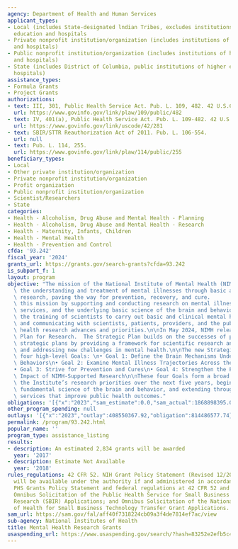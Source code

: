 ```yaml
---
agency: Department of Health and Human Services
applicant_types:
- Local (includes State-designated lndian Tribes, excludes institutions of higher
  education and hospitals
- Private nonprofit institution/organization (includes institutions of higher education
  and hospitals)
- Public nonprofit institution/organization (includes institutions of higher education
  and hospitals)
- State (includes District of Columbia, public institutions of higher education and
  hospitals)
assistance_types:
- Formula Grants
- Project Grants
authorizations:
- text: III, 301, Public Health Service Act. Pub. L. 109, 482. 42 U.S.C. &sect; 241.
  url: https://www.govinfo.gov/link/plaw/109/public/482
- text: IV, 401(a), Public Health Service Act. Pub. L. 109-482. 42 U.S.C. &sect; 281.
  url: https://www.govinfo.gov/link/uscode/42/281
- text: SBIR/STTR Reauthorization Act of 2011. Pub. L. 106-554.
  url: null
- text: Pub. L. 114, 255.
  url: https://www.govinfo.gov/link/plaw/114/public/255
beneficiary_types:
- Local
- Other private institution/organization
- Private nonprofit institution/organization
- Profit organization
- Public nonprofit institution/organization
- Scientist/Researchers
- State
categories:
- Health - Alcoholism, Drug Abuse and Mental Health - Planning
- Health - Alcoholism, Drug Abuse and Mental Health - Research
- Health - Maternity, Infants, Children
- Health - Mental Health
- Health - Prevention and Control
cfda: '93.242'
fiscal_year: '2024'
grants_url: https://grants.gov/search-grants?cfda=93.242
is_subpart_f: 1
layout: program
objective: "The mission of the National Institute of Mental Health (NIMH) is to transform\
  \ the understanding and treatment of mental illnesses through basic and clinical\
  \ research, paving the way for prevention, recovery, and cure.       \n\nWe fulfill\
  \ this mission by supporting and conducting research on mental illnesses, health\
  \ services, and the underlying basic science of the brain and behavior; supporting\
  \ the training of scientists to carry out basic and clinical mental health research;\
  \ and communicating with scientists, patients, providers, and the public about mental\
  \ health research advances and priorities.\n\nIn May 2024, NIMH released its Strategic\
  \ Plan for Research.  The Strategic Plan builds on the successes of previous NIMH\
  \ strategic plans by providing a framework for scientific research and exploration,\
  \ and addressing new challenges in mental health.\n\nThe new Strategic Plan outlines\
  \ four high-level Goals: \n• Goal 1: Define the Brain Mechanisms Underlying Complex\
  \ Behaviors\n• Goal 2: Examine Mental Illness Trajectories Across the Lifespan\n\
  • Goal 3: Strive for Prevention and Cures\n• Goal 4: Strengthen the Public Health\
  \ Impact of NIMH-Supported Research\n\nThese four Goals form a broad roadmap for\
  \ the Institute’s research priorities over the next five years, beginning with the\
  \ fundamental science of the brain and behavior, and extending through evidence-based\
  \ services that improve public health outcomes."
obligations: '[{"x":"2023","sam_estimate":0.0,"sam_actual":1868898395.0,"usa_spending_actual":1777378749.65},{"x":"2024","sam_estimate":0.0,"sam_actual":1807254083.0,"usa_spending_actual":1766091599.11},{"x":"2025","sam_estimate":0.0,"sam_actual":2092561061.0,"usa_spending_actual":145373433.33}]'
other_program_spending: null
outlays: '[{"x":"2023","outlay":408550367.92,"obligation":814486577.74},{"x":"2024","outlay":92813622.74,"obligation":489518398.14},{"x":"2025","outlay":0.0,"obligation":37510151.0}]'
permalink: /program/93.242.html
popular_name: ''
program_type: assistance_listing
results:
- description: An estimated 2,834 grants will be awarded
  year: '2017'
- description: Estimate Not Available
  year: '2018'
rules_regulations: 42 CFR 52. NIH Grant Policy Statement (Revised 12/2003). Grants
  will be available under the authority if and administered in accordance with the
  PHS Grants Policy Statement and federal regulations at 42 CFR 52 and 42 U.S.C. 241;
  Omnibus Solicitation of the Public Health Service for Small Business Innovation
  Research (SBIR) Applications; and Omnibus Solicitation of the National Institutes
  of Health for Small Business Technology Transfer Grant Applications.
sam_url: https://sam.gov/fal/aff40f7318224cb09a3f4de7814ef7ac/view
sub-agency: National Institutes of Health
title: Mental Health Research Grants
usaspending_url: https://www.usaspending.gov/search/?hash=83252e2efb5c4bcbc86d1c3387ee094d
---
```

